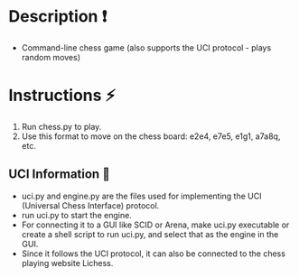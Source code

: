 # Description :exclamation:
- Command-line chess game (also supports the UCI protocol - plays random moves)

# Instructions :zap:
1. Run chess.py to play.
2. Use this format to move on the chess board: e2e4, e7e5, e1g1, a7a8q, etc.

## UCI Information :pencil:
* uci.py and engine.py are the files used for implementing the UCI (Universal Chess Interface) protocol.
* run uci.py to start the engine.
* For connecting it to a GUI like SCID or Arena, make uci.py executable or create a shell script to run uci.py, and select that as the engine in the GUI.
* Since it follows the UCI protocol, it can also be connected to the chess playing website Lichess.
